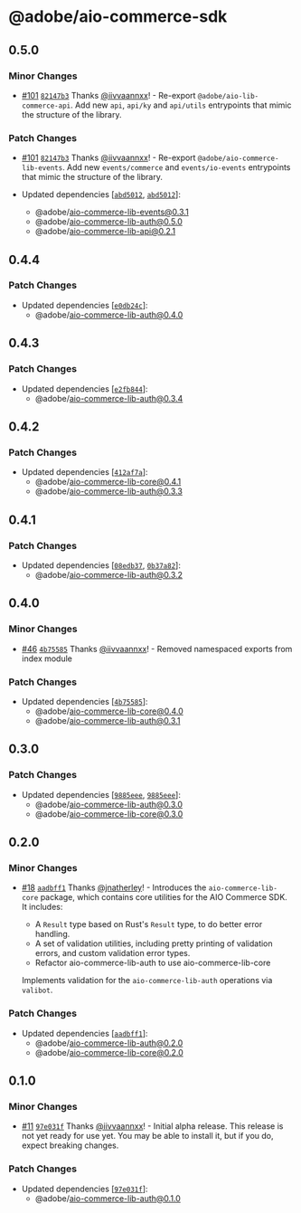 # @adobe/aio-commerce-sdk

## 0.5.0

### Minor Changes

- [#101](https://github.com/adobe/aio-commerce-sdk/pull/101) [`82147b3`](https://github.com/adobe/aio-commerce-sdk/commit/82147b388e1b182e062c287a94209661053fe1f9) Thanks [@iivvaannxx](https://github.com/iivvaannxx)! - Re-export `@adobe/aio-lib-commerce-api`. Add new `api`, `api/ky` and `api/utils` entrypoints that mimic the structure of the library.

### Patch Changes

- [#101](https://github.com/adobe/aio-commerce-sdk/pull/101) [`82147b3`](https://github.com/adobe/aio-commerce-sdk/commit/82147b388e1b182e062c287a94209661053fe1f9) Thanks [@iivvaannxx](https://github.com/iivvaannxx)! - Re-export `@adobe/aio-commerce-lib-events`. Add new `events/commerce` and `events/io-events` entrypoints that mimic the structure of the library.

- Updated dependencies [[`abd5012`](https://github.com/adobe/aio-commerce-sdk/commit/abd5012e5680f97abd150de6036b2225c7dc0277), [`abd5012`](https://github.com/adobe/aio-commerce-sdk/commit/abd5012e5680f97abd150de6036b2225c7dc0277)]:
  - @adobe/aio-commerce-lib-events@0.3.1
  - @adobe/aio-commerce-lib-auth@0.5.0
  - @adobe/aio-commerce-lib-api@0.2.1

## 0.4.4

### Patch Changes

- Updated dependencies [[`e0db24c`](https://github.com/adobe/aio-commerce-sdk/commit/e0db24c04aed9a6df72e80d5395aa41374570b6a)]:
  - @adobe/aio-commerce-lib-auth@0.4.0

## 0.4.3

### Patch Changes

- Updated dependencies [[`e2fb844`](https://github.com/adobe/aio-commerce-sdk/commit/e2fb8441fc1c3394bf2b197932bdc368511ab0ea)]:
  - @adobe/aio-commerce-lib-auth@0.3.4

## 0.4.2

### Patch Changes

- Updated dependencies [[`412af7a`](https://github.com/adobe/aio-commerce-sdk/commit/412af7a0b0a40f24b6fddafc7de76807de800724)]:
  - @adobe/aio-commerce-lib-core@0.4.1
  - @adobe/aio-commerce-lib-auth@0.3.3

## 0.4.1

### Patch Changes

- Updated dependencies [[`08edb37`](https://github.com/adobe/aio-commerce-sdk/commit/08edb372c6b1a97ffed26d5f84b1c189bd6bd330), [`0b37a82`](https://github.com/adobe/aio-commerce-sdk/commit/0b37a821f3a7d8c8acd1d2bb16e12b55a5ec7c71)]:
  - @adobe/aio-commerce-lib-auth@0.3.2

## 0.4.0

### Minor Changes

- [#46](https://github.com/adobe/aio-commerce-sdk/pull/46) [`4b75585`](https://github.com/adobe/aio-commerce-sdk/commit/4b75585c0d27bd472de3277be5ddaf6a977664de) Thanks [@iivvaannxx](https://github.com/iivvaannxx)! - Removed namespaced exports from index module

### Patch Changes

- Updated dependencies [[`4b75585`](https://github.com/adobe/aio-commerce-sdk/commit/4b75585c0d27bd472de3277be5ddaf6a977664de)]:
  - @adobe/aio-commerce-lib-core@0.4.0
  - @adobe/aio-commerce-lib-auth@0.3.1

## 0.3.0

### Patch Changes

- Updated dependencies [[`9885eee`](https://github.com/adobe/aio-commerce-sdk/commit/9885eee5849ba7939b2067d3357e677beced3774), [`9885eee`](https://github.com/adobe/aio-commerce-sdk/commit/9885eee5849ba7939b2067d3357e677beced3774)]:
  - @adobe/aio-commerce-lib-auth@0.3.0
  - @adobe/aio-commerce-lib-core@0.3.0

## 0.2.0

### Minor Changes

- [#18](https://github.com/adobe/aio-commerce-sdk/pull/18) [`aadbff1`](https://github.com/adobe/aio-commerce-sdk/commit/aadbff1acd08120f9d5cb8db4e3c849f552d8c79) Thanks [@jnatherley](https://github.com/jnatherley)! - Introduces the `aio-commerce-lib-core` package, which contains core utilities for the AIO Commerce SDK. It includes:
  - A `Result` type based on Rust's `Result` type, to do better error handling.
  - A set of validation utilities, including pretty printing of validation errors, and custom validation error types.
  - Refactor aio-commerce-lib-auth to use aio-commerce-lib-core

  Implements validation for the `aio-commerce-lib-auth` operations via `valibot`.

### Patch Changes

- Updated dependencies [[`aadbff1`](https://github.com/adobe/aio-commerce-sdk/commit/aadbff1acd08120f9d5cb8db4e3c849f552d8c79)]:
  - @adobe/aio-commerce-lib-auth@0.2.0
  - @adobe/aio-commerce-lib-core@0.2.0

## 0.1.0

### Minor Changes

- [#11](https://github.com/adobe/aio-commerce-sdk/pull/11) [`97e031f`](https://github.com/adobe/aio-commerce-sdk/commit/97e031ffc19d882293653c5bbbb0210a6d0199b2) Thanks [@iivvaannxx](https://github.com/iivvaannxx)! - Initial alpha release. This release is not yet ready for use yet. You may be able to install it, but if you do, expect breaking changes.

### Patch Changes

- Updated dependencies [[`97e031f`](https://github.com/adobe/aio-commerce-sdk/commit/97e031ffc19d882293653c5bbbb0210a6d0199b2)]:
  - @adobe/aio-commerce-lib-auth@0.1.0
